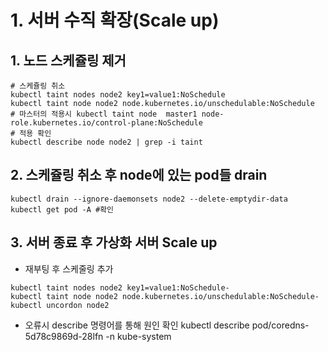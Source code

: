 # 1. 서버 수직 확장(Scale up)

## 1. 노드 스케쥴링 제거

```
# 스케쥴링 취소
kubectl taint nodes node2 key1=value1:NoSchedule
kubectl taint node node2 node.kubernetes.io/unschedulable:NoSchedule
# 마스터의 적용시 kubectl taint node  master1 node-role.kubernetes.io/control-plane:NoSchedule
# 적용 확인
kubectl describe node node2 | grep -i taint
```

## 2. 스케쥴링 취소 후 node에 있는 pod들 drain

```
kubectl drain --ignore-daemonsets node2 --delete-emptydir-data
kubectl get pod -A #확인
```

## 3. 서버 종료 후 가상화 서버 Scale up

- 재부팅 후 스케줄링 추가

```
kubectl taint nodes node2 key1=value1:NoSchedule-
kubectl taint node node2 node.kubernetes.io/unschedulable:NoSchedule-
kubectl uncordon node2
```

- 오류시 describe 명령어를 통해 원인 확인
  kubectl describe pod/coredns-5d78c9869d-28lfn -n kube-system
